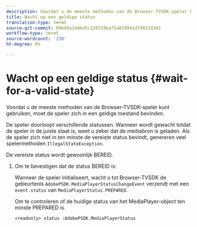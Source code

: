 ```yaml
---
description: Voordat u de meeste methoden van de Browser-TVSDK-speler kunt gebruiken, moet de speler zich in een geldige toestand bevinden.
title: Wacht op een geldige status
translation-type: tm+mt
source-git-commit: 89bdda1d4bd5c126f19ba75a819942df901183d1
workflow-type: tm+mt
source-wordcount: '130'
ht-degree: 0%

---
```



# Wacht op een geldige status {#wait-for-a-valid-state}

Voordat u de meeste methoden van de Browser-TVSDK-speler kunt gebruiken, moet de speler zich in een geldige toestand bevinden.

De speler doorloopt verschillende statussen. Wanneer wordt gewacht totdat de speler in de juiste staat is, weet u zeker dat de mediabron is geladen. Als de speler zich niet in ten minste de vereiste status bevindt, genereren veel spelermethoden `IllegalStateException`.

De vereiste status wordt gewoonlijk BEREID.

1. Om te bevestigen dat de status BEREID is:

   Wanneer de speler initialiseert, wacht u tot Browser-TVSDK de gebeurtenis `AdobePSDK.MediaPlayerStatusChangeEvent` verzendt met een `event.status` van `MediaPlayerStatus.PREPARED`.

   Om te controleren of de huidige status van het MediaPlayer-object ten minste PREPARED is.

   ```
   <readonly> status :AdobePSDK.MediaPlayerStatus
   ```

